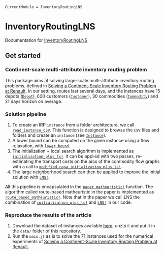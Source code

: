 ```@meta
CurrentModule = InventoryRoutingLNS
```

# InventoryRoutingLNS

Documentation for [InventoryRoutingLNS](https://github.com/LouisBouvier/InventoryRoutingLNS.jl).

## Get started

### Continent-scale multi-attribute inventory routing problem
This package aims at solving large-scale multi-attribute inventory routing problems, 
defined in [Solving a Continent-Scale Inventory Routing Problem at Renault](https://arxiv.org/abs/2209.00412). In our setting, routes last several days, and the instances have 15 depots ([`Depot`](@ref)), 600 customers ([`Customer`](@ref)), 30 commodities ([`Commodity`](@ref)) and 21 days horizon 
on average.  

### Solution pipeline

1. To create an IRP `instance` from a folder architecture, we call [`read_instance_CSV`](@ref).
    This function is designed to browse the `CSV` files and folders and create an `instance` (see [`Instance`](@ref)).
2. A lower bound can be computed on the given instance using a flow relaxation, with [`lower_bound`](@ref).
3. The initialization + local search algorithm is implemented as [`initialization_plus_ls!`](@ref).
    It can be applied with two passes, re-estimating the transport costs on the arcs of the commodity flow graphs 
    with a call to [`modified_capa_initialization_plus_ls!`](@ref).
4. The large neighborhood search can then be applied to improve the initial solution with [`LNS!`](@ref).

All this pipeline is encapsulated in the [`paper_matheuristic!`](@ref) function.
The algorithm called route-based matheuristic in the paper is implemented as [`route_based_matheuristic!`](@ref).
Note that in the paper we call LNS the combination of [`initialization_plus_ls!`](@ref) and [`LNS!`](@ref) in our code.


### Reproduce the results of the article

1. Download the dataset of instances available [here](http://cermics.enpc.fr/~parmenta/IRP/instances.zip), unzip it and put it in the `data/` folder of this repository.
2. Run the `main.jl` as is to solve the 71 instances used for the numerical experiments of [Solving a Continent-Scale Inventory Routing Problem at Renault](https://arxiv.org/abs/2209.00412).

